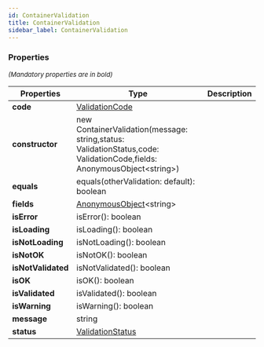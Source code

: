 ```yaml
---
id: ContainerValidation
title: ContainerValidation
sidebar_label: ContainerValidation
---
```




### Properties

<font size="2"><i>(Mandatory properties are in bold)</i></font>

| Properties | Type | Description |
| --------- | ---- | ----------- |
| **code** | [ValidationCode](/framework-api/enum/ValidationCode.md) |  |
| **constructor** | new ContainerValidation(message: string,status: ValidationStatus,code: ValidationCode,fields: AnonymousObject<string\>) |  |
| **equals** | equals(otherValidation: default): boolean |  |
| **fields** | [AnonymousObject](/framework-api/interfaces/AnonymousObject.md)<string\> |  |
| **isError** | isError(): boolean |  |
| **isLoading** | isLoading(): boolean |  |
| **isNotLoading** | isNotLoading(): boolean |  |
| **isNotOK** | isNotOK(): boolean |  |
| **isNotValidated** | isNotValidated(): boolean |  |
| **isOK** | isOK(): boolean |  |
| **isValidated** | isValidated(): boolean |  |
| **isWarning** | isWarning(): boolean |  |
| **message** | string |  |
| **status** | [ValidationStatus](/framework-api/enum/ValidationStatus.md) |  |
